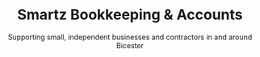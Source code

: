 ---
templateKey: 'home-page'
title: Smartz Bookkeeping & Accounts
subtitle: Supporting small, independent businesses and contractors in and around Bicester
meta_title: Home | Smartz Bookkeeping & Accounts
meta_description: >-
  Bookkeeping, Accounting and Office Management services for
  Bicester, Oxford and the surrounding area.
introduction:
  blurbs:
    - id: 1
      text: >
        I have recently started ‘Smartz Bookkeeping & Accounts’ here in 
        Bicester and I am positive that I can add value to your business 
        tosupport you in achieving your company goals. With 27 years’ 
        experience in bookkeeping and accounts I am looking
        to offer my services to local businesses who need help with their
        bookkeeping and accounts.
    - id: 2
      text: >
        Good bookkeeping can help you keep track of what is happening in
        your business and enable smooth running of your accounts. It also
        helps with planning for a successful future with accurate facts 
        and figures at your fingertips. Small business owners often try 
        to do their books themselves, this takes away time from what 
        matters most - servicing your own clients. Have you ever run out 
        of time getting your accounts in order to sort your VAT return 
        and/or end of year accounts? I would like to avoid this 
        unnecessary stress by working with you to keep everything in 
        order in a timely fashion.
    - id: 3
      text: >
        The bookkeeping services I am offering includes, payroll and RTI,
        bank reconciliations, CIS returns, VAT returns, credit control/
        debt chasing, processing sales and purchase invoices, cash flow 
        reporting and ad hoc reporting as needed.
    - id: 4
      text: >
        It may be that you need some temporary help, or a regular amount 
        of work done each week/month. My services are offered at very 
        reasonable rates.
testimonials:
  - author: Vaibhav Sharma
    quote: >-
      Donec scelerisque magna nec condimentum porttitor. Aliquam vel diam sed diam luctus pretium. 
      Sed quis egestas libero. Vestibulum nec venenatis ligula.
    type: example
---